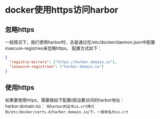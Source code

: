 # docker使用https访问harbor
## 忽略https
一般情况下，我们使用harbor时，总是通过在/etc/docker/daemon.json中配置insecure-registries来忽略https。
配置方式如下：
```json
{
  "registry-mirrors": ["https://harbor.domain.io"],
  "insecure-registries": ["harbor.domain.io"]
}
```

## 使用https
如果要使用https，需要做如下配置(假设要访问的harbor地址：harbor.domain.io)：
`将harbor的证书ca.crt拷贝到/etc/docker/certs.d/harbor.domain.io/下，一般命名为ca.crt`




